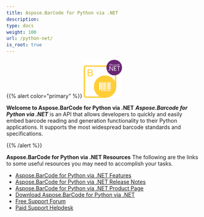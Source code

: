 ```yaml
---
title: Aspose.BarCode for Python via .NET
description: 
type: docs
weight: 100
url: /python-net/
is_root: true
---
```


{{% alert color="primary" %}} 
<img src="aspose_barcode-for-python-net.svg" alt="Aspose.BarCode for Python via .NET" width="20%"/>

**Welcome to Aspose.BarCode for Python via .NET**
***Aspose.Barcode for Python via .NET*** is an API that allows developers to quickly and easily embed barcode reading and generation functionality to their Python applications. It supports the most widespread barcode standards and specifications. 

{{% /alert %}} 


**Aspose.BarCode for Python via .NET Resources**
The following are the links to some useful resources you may need to accomplish your tasks.

- [Aspose.BarCode for Python via .NET Features](/barcode/python-net/features/)
- [Aspose.BarCode for Python via .NET Release Notes](/barcode/python-net/release-notes/)
- [Aspose.BarCode for Python via .NET Product Page](https://products.aspose.com/barcode/python-net)
- [Download Aspose.BarCode for Python via .NET](https://downloads.aspose.com/barcode/python-net)
- [Free Support Forum](https://forum.aspose.com/c/barcode)
- [Paid Support Helpdesk](https://helpdesk.aspose.com/)